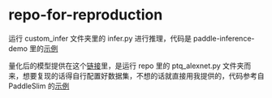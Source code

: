 # repo-for-reproduction
运行 custom_infer 文件夹里的 infer.py 进行推理，代码是 paddle-inference-demo 里的[示例](https://github.com/PaddlePaddle/Paddle-Inference-Demo/tree/master/python/gpu/resnet50)

量化后的模型提供在这个[链接](https://workdrive.zohopublic.com.cn/external/c00cacf9880dafd2ff3f8a5e0f331c2e35d070461549d6eec88df302cb3d219e/download)里，是运行 repo 里的 ptq_alexnet.py 文件夹而来，想要复现的话得自行配置好数据集，不想的话就直接用我提供的，代码参考自 PaddleSlim 的[示例](https://github.com/PaddlePaddle/PaddleSlim/tree/develop/example/quantization/ptq/classification)
